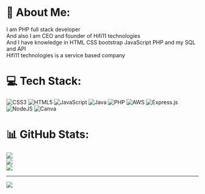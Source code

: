 # 💫 About Me:
I am PHP full stack developer <br>And also I am CEO and founder of Hifi11 technologies <br>And I have knowledge in HTML CSS bootstrap JavaScript PHP and my SQL and API <br>Hifi11 technologies is a service based company 


# 💻 Tech Stack:
![CSS3](https://img.shields.io/badge/css3-%231572B6.svg?style=for-the-badge&logo=css3&logoColor=white) ![HTML5](https://img.shields.io/badge/html5-%23E34F26.svg?style=for-the-badge&logo=html5&logoColor=white) ![JavaScript](https://img.shields.io/badge/javascript-%23323330.svg?style=for-the-badge&logo=javascript&logoColor=%23F7DF1E) ![Java](https://img.shields.io/badge/java-%23ED8B00.svg?style=for-the-badge&logo=openjdk&logoColor=white) ![PHP](https://img.shields.io/badge/php-%23777BB4.svg?style=for-the-badge&logo=php&logoColor=white) ![AWS](https://img.shields.io/badge/AWS-%23FF9900.svg?style=for-the-badge&logo=amazon-aws&logoColor=white) ![Express.js](https://img.shields.io/badge/express.js-%23404d59.svg?style=for-the-badge&logo=express&logoColor=%2361DAFB) ![NodeJS](https://img.shields.io/badge/node.js-6DA55F?style=for-the-badge&logo=node.js&logoColor=white) ![Canva](https://img.shields.io/badge/Canva-%2300C4CC.svg?style=for-the-badge&logo=Canva&logoColor=white)
# 📊 GitHub Stats:
![](https://github-readme-stats.vercel.app/api?username=ariharasudhan007&theme=dark&hide_border=false&include_all_commits=false&count_private=false)<br/>
![](https://github-readme-streak-stats.herokuapp.com/?user=ariharasudhan007&theme=dark&hide_border=false)<br/>
![](https://github-readme-stats.vercel.app/api/top-langs/?username=ariharasudhan007&theme=dark&hide_border=false&include_all_commits=false&count_private=false&layout=compact)

---
[![](https://visitcount.itsvg.in/api?id=ariharasudhan007&icon=0&color=0)](https://visitcount.itsvg.in)

<!-- Proudly created with GPRM ( https://gprm.itsvg.in ) -->
